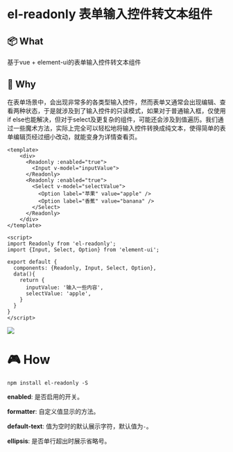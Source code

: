 # el-readonly 表单输入控件转文本组件

## 📦 What

基于vue + element-ui的表单输入控件转文本组件

## 🚀 Why

在表单场景中，会出现非常多的各类型输入控件，然而表单又通常会出现编辑、查看两种状态，于是就涉及到了输入控件的只读模式，如果对于普通输入框，仅使用if else也能解决，但对于select及更复杂的组件，可能还会涉及到值遍历。我们通过一些魔术方法，实际上完全可以轻松地将输入控件转换成纯文本，使得简单的表单编辑页经过细小改动，就能变身为详情查看页。

```vue
<template>
    <div>
      <Readonly :enabled="true">
        <Input v-model="inputValue">
      </Readonly>
      <Readonly :enabled="true">
        <Select v-model="selectValue">
          <Option label="苹果" value="apple" />
          <Option label="香蕉" value="banana" />
        </Select>
      </Readonly>
    </div>
</template>

<script>
import Readonly from 'el-readonly';
import {Input, Select, Option} from 'element-ui';

export default {
  components: {Readonly, Input, Select, Option},
  data(){
    return {
      inputValue: '输入一些内容',
      selectValue: 'apple',
    }
  }
} 
</script>
```

![](https://i.imgur.com/b00lNuQ.jpg)

# 🎮 How

`npm install el-readonly -S`

**enabled**: 是否启用的开关。

**formatter**: 自定义值显示的方法。

**default-text**: 值为空时的默认展示字符，默认值为`-`。

**ellipsis**: 是否单行超出时展示省略号。